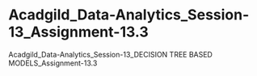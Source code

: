 # Acadgild_Data-Analytics_Session-13_Assignment-13.3
Acadgild_Data-Analytics_Session-13_DECISION TREE BASED MODELS_Assignment-13.3
